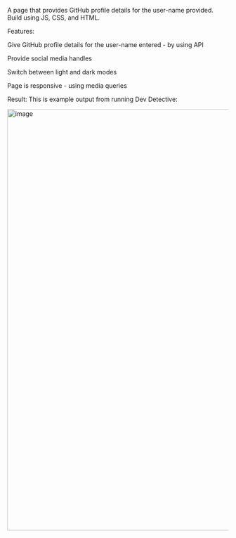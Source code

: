 A page that provides GitHub profile details for the user-name provided. Build using JS, CSS, and HTML.

Features:

Give GitHub profile details for the user-name entered - by using API

Provide social media handles

Switch between light and dark modes

Page is responsive - using media queries

Result: This is example output from running Dev Detective:

<img width="960" alt="image" src="https://github.com/bhattk64/Dev-Detective-Github/assets/114309808/3dcabaa9-8c94-4584-8582-31ba1a405ea9">

